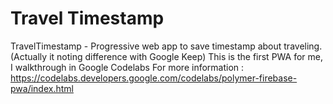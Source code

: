 # Travel Timestamp
TravelTimestamp - Progressive web app to save timestamp about traveling. (Actually it noting difference with Google Keep)
This is the first PWA for me, I walkthrough in Google Codelabs
For more information : https://codelabs.developers.google.com/codelabs/polymer-firebase-pwa/index.html
